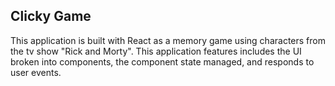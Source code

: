 ## Clicky Game

This application is built with React as a memory game using characters from the tv show "Rick and Morty". This application features includes the UI broken into components, the component state managed, and responds to user events. 